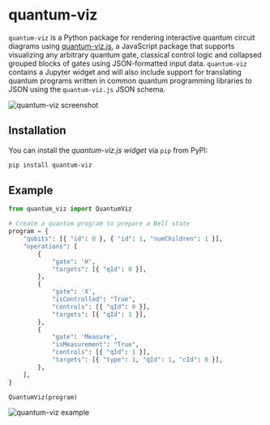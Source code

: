 # quantum-viz

`quantum-viz` is a Python package for rendering interactive quantum circuit diagrams using [quantum-viz.js](https://github.com/microsoft/quantum-viz.js), a JavaScript package that supports visualizing any arbitrary quantum gate, classical control logic and collapsed grouped blocks of gates using JSON-formatted input data. `quantum-viz` contains a Jupyter widget and will also include support for translating quantum programs written in common quantum programming libraries to JSON using the `quantum-viz.js` JSON schema.

![quantum-viz screenshot](https://user-images.githubusercontent.com/4041805/137234877-6a529652-a3b9-48c6-9d3c-c2b9d1e11855.gif)

## Installation

You can install the *quantum-viz.js widget* via `pip` from PyPI:

```bash
pip install quantum-viz
```

## Example

```python
from quantum_viz import QuantumViz

# Create a quantum program to prepare a Bell state
program = {
    "qubits": [{ "id": 0 }, { "id": 1, "numChildren": 1 }],
    "operations": [
        {
            "gate": 'H',
            "targets": [{ "qId": 0 }],
        },
        {
            "gate": 'X',
            "isControlled": "True",
            "controls": [{ "qId": 0 }],
            "targets": [{ "qId": 1 }],
        },
        {
            "gate": 'Measure',
            "isMeasurement": "True",
            "controls": [{ "qId": 1 }],
            "targets": [{ "type": 1, "qId": 1, "cId": 0 }],
        },
    ],
}

QuantumViz(program)
```

![quantum-viz example](https://user-images.githubusercontent.com/4041805/137230540-b523dc76-29c7-48e2-baa3-34d4ee0a17a1.PNG)
